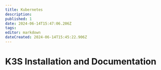 ```yaml
---
title: Kubernetes
description: 
published: 1
date: 2024-06-14T15:47:06.206Z
tags: 
editor: markdown
dateCreated: 2024-06-14T15:45:22.906Z
---
```


# K3S Installation and Documentation
